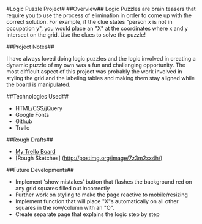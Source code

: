 #Logic Puzzle Project#
##Overview##
Logic Puzzles are brain teasers that require you to use the process of elimination in order to come up with the correct solution. For example, if the clue states "person x is not in occupation y", you would place an "X" at the coordinates where x and y intersect on the grid. Use the clues to solve the puzzle!

##Project Notes##

I have always loved doing logic puzzles and the logic involved in creating a dynamic puzzle of my own was a fun and challenging opportunity. The most difficult aspect of this project was probably the work involved in styling the grid and the labeling tables and making them stay aligned while the board is manipulated.

##Technologies Used##

* HTML/CSS/jQuery
* Google Fonts
* Github
* Trello

##Rough Drafts##

* [My Trello Board](https://trello.com/b/fTOaVi9E/project-1)
* [Rough Sketches] (http://postimg.org/image/7z3m2xx4h/) 


##Future Developments##

* Implement 'show mistakes' button that flashes the background red on any grid squares filled out incorrectly
* Further work on styling to make the page reactive to mobile/resizing
* Implement function that will place "X"s automatically on all other squares in the row/column with an "O".
* Create separate page that explains the logic step by step